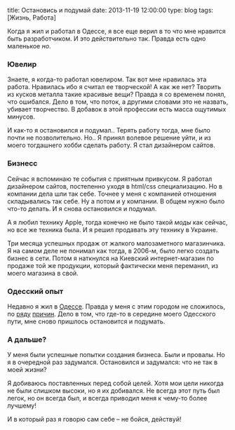 title: Остановись и подумай
date: 2013-11-19 12:00:00
type: blog
tags: [Жизнь, Работа]

Когда я жил и работал в Одессе, я все еще верил в то что мне нравится быть разработчиком. И это действительно так. Правда есть одно маленькое *но*.

### Ювелир

Знаете, я когда-то работал ювелиром. Так вот мне нравилась эта работа. Нравилась ибо я считал ее творческой! А как же нет? Творить из кусков металла такие красивые вещи? Правда я со временем понял, что ошибался. Дело в том, что поток, а другими словами это не назвать, убивает творчество. В добавок в этой профессии есть масса ощутимых минусов. 

И как-то я остановился и подумал.. Терять работу тогда, мне было почти не позволительно. Но.. Я принял волевое решение уйти, и из моего тогдашнего хобби сделать работу. Я стал дизайнером сайтов. 

### Бизнесс

Сейчас я вспоминаю те события с приятным привкусом. Я работал дизайнером сайтов, постепенно уходя в html/css специализацию. Но в компании дела шли так себе. Точнее у меня с компанией отношения складывались так себе. Ну а потом и у компании. В общем нужно было что-то делать. И я снова остановился и подумал.

А я любил технику Apple, тогда конечно не было такой *моды* как сейчас, но все же техника была. И я решил продавать эту технику в Украине. 

Три месяца успешных продаж от жалкого малозаметного магазинчика. Я на самом деле не понимал как тогда, в 2006-м, было легко создать бизнес в сети. Потом я наткнулся на Киевский интернет-магазин по продаже той же продукции, который фактически меня переманил, из моего магазина в свой.

### Одесский опыт

Недавно я жил в [Одессе](/tag/Одесса/). Правда у меня с этим городом не сложилось, по [ряду](/blog/odessa-bie/) [причин](/blog/remote/). Дело в том, что где-то в середине моего Одесского пути, мне сново пришлось остановится и подумать.

### А дальше?

У меня были успешные попытки создания бизнеса. Были и провалы. Но я в очередной раз задумался. Остановился и задумался: что не так в моей жизни?

Я добиваюсь поставленных перед собой целей. Хотя мои цели никогда не были слишком высоки, но я их добивался. Не всегда этот путь был легок, но он всегда был, и всегда приводил меня к чему-то более лучшему!

И в который раз я говорю сам себе – не бойся, действуй!
